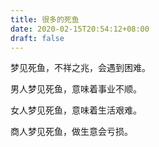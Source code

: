 ```yaml
---
title: 很多的死鱼
date: 2020-02-15T20:54:12+08:00
draft: false
---
```


梦见死鱼，不祥之兆，会遇到困难。<br>



男人梦见死鱼，意味着事业不顺。<br>



女人梦见死鱼，意味着生活艰难。<br>



商人梦见死鱼，做生意会亏损。<br>
